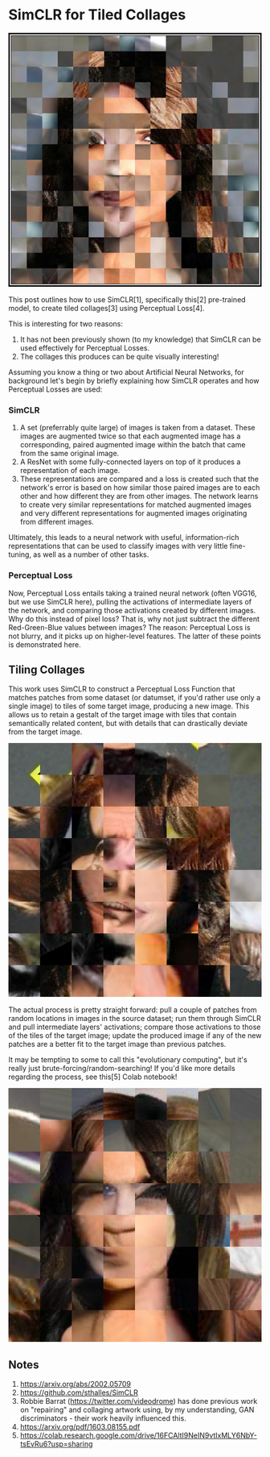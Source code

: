 # SimCLR for Tiled Collages

![Whomst lady is this? Tiled cuts of faces](/images/download%20-%202020-04-28T175142.405.png)

This post outlines how to use SimCLR[1], 
specifically this[2] pre-trained model,
to create tiled collages[3] using Perceptual Loss[4]. 

This is interesting for two reasons:
1. It has not been previously shown (to my knowledge) that SimCLR can be used effectively for Perceptual Losses.
1. The collages this produces can be quite visually interesting!

Assuming you know a thing or two about Artificial Neural Networks,
for background let's begin by briefly explaining how SimCLR operates and how Perceptual Losses are used: 

### SimCLR


1. A set (preferrably quite large) of images is taken from a dataset. These images are augmented twice so that each augmented 
image has a corresponding, paired
augmented image within the batch that came from the same original image.
1. A ResNet with some fully-connected layers on top of it produces a representation of each image.
1. These representations are compared and a loss is created such that the network's error is based on how similar those paired 
images are
to each other and how different they are from other images. The network learns to create very similar representations for matched
augmented images and very different representations for augmented images originating from different images.

Ultimately, this leads to a neural network with useful, information-rich representations that can be used to classify images
with very little fine-tuning, as well as
a number of other tasks.

### Perceptual Loss

Now, Perceptual Loss entails taking a trained neural network (often VGG16, but we use SimCLR here), pulling the activations of 
intermediate layers of the network, and comparing
those activations created by different images. Why do this instead of pixel loss? That is, why not just subtract the different
Red-Green-Blue
values between images?
The reason: Perceptual Loss is not blurry, and it picks up on higher-level features. The latter of these points is demonstrated here.

## Tiling Collages

This work uses SimCLR to construct a Perceptual Loss Function that matches patches from some dataset (or datumset, if you'd rather 
use only a single image) to tiles of some target image, producing a new image. 
This allows us to retain a gestalt of the target image with tiles that contain
semantically related content, but with details that can drastically deviate from the target image.

![Whomst lady is this? Tiled cuts of faces](/images/download%20-%202020-05-31T213139.780.png)


The actual process is pretty straight forward: pull a couple of patches from random locations in images in the source dataset; run them
through SimCLR and pull intermediate layers' activations; compare those activations to those of the tiles of the target image;
update the produced image if any of the new patches are a better fit to the target image than previous patches.

It may be tempting to some to call this "evolutionary computing", but it's really just brute-forcing/random-searching!
If you'd like more details regarding the process, 
see this[5] Colab notebook!

![Whomst lady is this? Tiled cuts of faces](/images/download%20-%202020-05-31T230129.853.png)

## Notes

1. https://arxiv.org/abs/2002.05709
1. https://github.com/sthalles/SimCLR
1. Robbie Barrat (https://twitter.com/videodrome) has done previous work on "repairing" 
and collaging artwork using, by my understanding, GAN discriminators - their work heavily influenced this.
1. https://arxiv.org/pdf/1603.08155.pdf
1. https://colab.research.google.com/drive/16FCAltI9NeIN9vtIxMLY6NbY-tsEvRu6?usp=sharing



